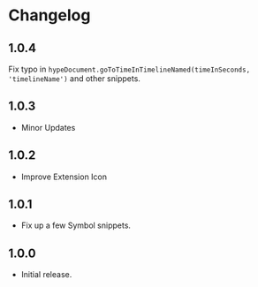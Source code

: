 # Changelog

## 1.0.4
Fix typo in `hypeDocument.goToTimeInTimelineNamed(timeInSeconds, 'timelineName')` and other snippets. 

## 1.0.3
- Minor Updates

## 1.0.2
- Improve Extension Icon

## 1.0.1
- Fix up a few Symbol snippets. 

## 1.0.0
- Initial release.